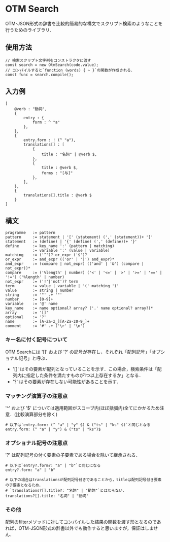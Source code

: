 # OTM Search
OTM-JSON形式の辞書を比較的簡易的な構文でスクリプト検索のようなことを行うためのライブラリ．

## 使用方法
```
// 検索スクリプト文字列をコンストラクタに渡す
const search = new OtmSearch(code.value);
// コンパイルすると`function (words) { ~ }`の関数が作成される．
const func = search.compile();
```

## 入力例
```
[
    @verb : "動詞",
    {
        entry : {
            form : ^ "a"
        },
    },
    {
        entry.form : ! (^ "a"),
        translations[] : [
            {
                title : "名詞" | @verb $,
            },
            {
                title : @verb $,
                forms : "[与]"
            },
        ],
    },
    {
        translations[].title : @verb $
    }
]
```

## 構文
```
pragramme   := pattern
pattern     := statement | '[' (statement) (',' (statement))+ ']'
statement   := (define) | '{' (define) (',' (define))+ '}'
define      := key_name ':' (pattern | matching)
            := variable ':' (value | variable)
matching    := ('^')? or_expr ('$')?
or_expr     := and_expr (('or' | '|') and_expr)*
and_expr    := (compare | not_expr) (('and' | '&') (compare | not_expr))*
compare     := ('%length' | number) ('<' | '<=' | '>' | '>=' | '==' | '!=') ('%length' | number)
not_expr    := ('!'|'not')? term
term        := value | variable | '(' matching ')'
value       := string | number
string      := '"' .+ '"'
number      := [0-9]+
variable    := '@' name
key_name    := name optional? array? ('.' name optional? array?)*
array       := '[]'
optional    := '?'
name        := [A-Za-z_][A-Za-z0-9_]+
comment     := '#' .+ ('\r' | '\n')
```

### キー名に付く記号について
OTM Searchには '[]' および '?' の記号が存在し，それぞれ「配列記号」「オプショナル記号」と呼ぶ．
* '[]' はその要素が配列となっていることを示す．この場合，検索条件は「配列内に指定した条件を満たすものが1つ以上存在するか」となる．
* '?' はその要素が存在しない可能性があることを示す．

### マッチング演算子の注意点
'^' および '$' については適用範囲がスコープ内(ほぼ括弧内)全てにかかるため注意．(比較演算部分を除く)
```
# 以下は`entry.form: (^ "a" | "y" $) & ("ts" | "ks" $)`と同じとなる
entry.form: (^ "a" | "y") & ("ts" | "ks")$
```

### オプショナル記号の注意点
'?' は配列記号の付く要素の子要素である場合を除いて継承される．
```
# 以下は`entry?.form?: "a" | "b"`と同じになる
entry?.form: "a" | "b"
```
```
# 以下の場合はtranslationsが配列記号付きであることから，titleは配列記号付き要素の子要素となるため，
# `translations?[].title?: "名詞" | "動詞"`とはならない．
translations?[].title: "名詞" | "動詞"
```

### その他
配列のfilterメソッドに対してコンパイルした結果の関数を渡す形となるのであれば，OTM-JSON形式の辞書以外でも動作すると思いますが，保証はしません．
